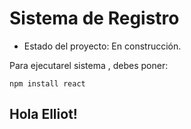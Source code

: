 <h1>Sistema de Registro</h1>

- Estado del proyecto: En construcción.

Para ejecutarel sistema , debes poner:

```npm install react```

<h2>Hola Elliot!</h2>
